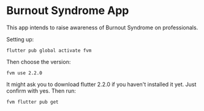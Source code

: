 # Burnout Syndrome App

This app intends to raise awareness of Burnout Syndrome on professionals.

Setting up:

    flutter pub global activate fvm

Then choose the version:

    fvm use 2.2.0

It might ask you to download flutter 2.2.0 if you haven't installed it yet. Just confirm with yes. Then run:

    fvm flutter pub get

